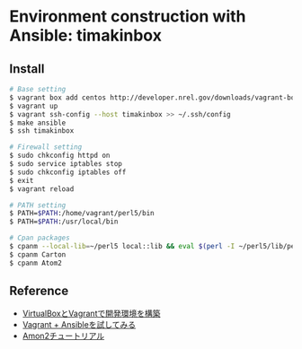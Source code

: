Environment construction with Ansible: timakinbox
=============

## Install

```bash
# Base setting
$ vagrant box add centos http://developer.nrel.gov/downloads/vagrant-boxes/CentOS-6.5-x86_64-v20140110.box
$ vagrant up
$ vagrant ssh-config --host timakinbox >> ~/.ssh/config
$ make ansible
$ ssh timakinbox

# Firewall setting
$ sudo chkconfig httpd on
$ sudo service iptables stop
$ sudo chkconfig iptables off
$ exit
$ vagrant reload

# PATH setting
$ PATH=$PATH:/home/vagrant/perl5/bin
$ PATH=$PATH:/usr/local/bin

# Cpan packages
$ cpanm --local-lib=~/perl5 local::lib && eval $(perl -I ~/perl5/lib/perl5/ -Mlocal::lib)
$ cpanm Carton
$ cpanm Atom2
```

## Reference

- [VirtualBoxとVagrantで開発環境を構築](http://www.webcyou.com/?p=4632)
- [Vagrant + Ansibleを試してみる](http://yokotakenji.me/log/programming/4230/)
- [Amon2チュートリアル](http://keisyu.hateblo.jp/entry/2014/02/16/214757)
